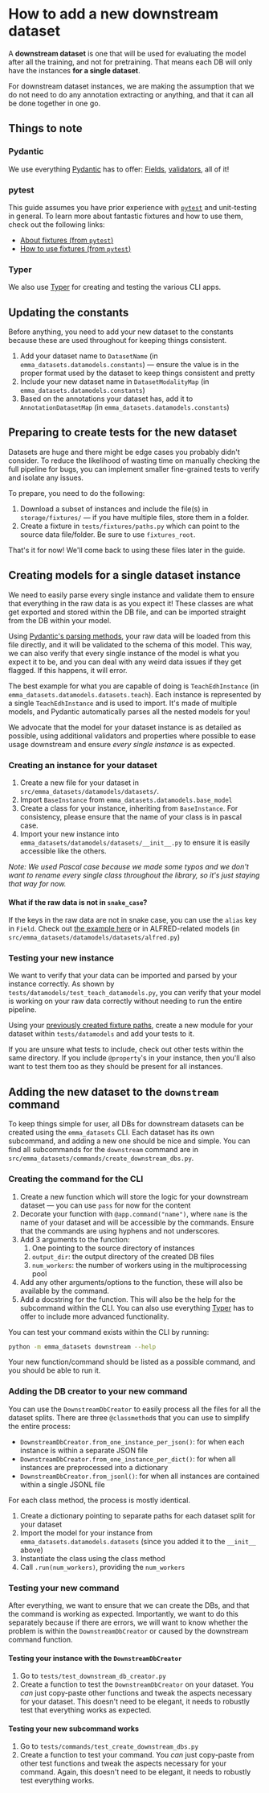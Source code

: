 # How to add a new downstream dataset

A **downstream dataset** is one that will be used for evaluating the model after all the training, and not for pretraining. That means each DB will only have the instances **for a single dataset**.

For downstream dataset instances, we are making the assumption that we do not need to do any annotation extracting or anything, and that it can all be done together in one go.

## Things to note

### Pydantic

We use everything [Pydantic](https://pydantic-docs.helpmanual.io) has to offer: [Fields](https://pydantic-docs.helpmanual.io/usage/types/), [validators](https://pydantic-docs.helpmanual.io/usage/validators/), all of it!

### pytest

This guide assumes you have prior experience with [`pytest`](https://docs.pytest.org/) and unit-testing in general. To learn more about fantastic fixtures and how to use them, check out the following links:

- [About fixtures (from `pytest`)](https://docs.pytest.org/en/stable/explanation/fixtures.html#about-fixtures)
- [How to use fixtures (from
  `pytest`)](https://docs.pytest.org/en/stable/how-to/fixtures.html#how-to-fixtures)

### Typer

We also use [Typer](https://typer.tiangolo.com) for creating and testing the various CLI apps.

## Updating the constants

Before anything, you need to add your new dataset to the constants because these are used throughout for keeping things consistent.

1. Add your dataset name to `DatasetName` (in `emma_datasets.datamodels.constants`) — ensure the value is in the proper format used by the dataset to keep things consistent and pretty
1. Include your new dataset name in `DatasetModalityMap` (in `emma_datasets.datamodels.constants`)
1. Based on the annotations your dataset has, add it to `AnnotationDatasetMap` (in
   `emma_datasets.datamodels.constants`)

## Preparing to create tests for the new dataset

Datasets are huge and there might be edge cases you probably didn't consider. To reduce the likelihood of wasting time on manually checking the full pipeline for bugs, you can implement smaller fine-grained tests to verify and isolate any issues.

To prepare, you need to do the following:

1. Download a subset of instances and include the file(s) in `storage/fixtures/` — if you have multiple files, store them in a folder.
1. Create a fixture in `tests/fixtures/paths.py` which can point to the source data file/folder. Be sure to use `fixtures_root`.

That's it for now! We'll come back to using these files later in the guide.

## Creating models for a single dataset instance

We need to easily parse every single instance and validate them to ensure that everything in the raw data is as you expect it! These classes are what get exported and stored within the DB file, and can be imported straight from the DB within your model.

Using [Pydantic's parsing methods](https://pydantic-docs.helpmanual.io/usage/models/#helper-functions), your raw data will be loaded from this file directly, and it will be validated to the schema of this model. This way, we can also verify that every single instance of the model is what you expect it to be, and you can deal with any weird data issues if they get flagged. If this happens, it will error.

The best example for what you are capable of doing is `TeachEdhInstance` (in `emma_datasets.datamodels.datasets.teach`). Each instance is represented by a single `TeachEdhInstance` and is used to import. It's made of multiple models, and Pydantic automatically parses all the nested models for you!

We advocate that the model for your dataset instance is as detailed as possible, using additional validators and properties where possible to ease usage downstream and ensure _every single instance_ is as expected.

### Creating an instance for your dataset

1. Create a new file for your dataset in `src/emma_datasets/datamodels/datasets/`.
1. Import `BaseInstance` from `emma_datasets.datamodels.base_model`
1. Create a class for your instance, inheriting from `BaseInstance`. For consistency, please ensure that the name of your class is in pascal case.
1. Import your new instance into `emma_datasets/datamodels/datasets/__init__.py` to ensure it is easily accessible like the others.

_Note: We used Pascal case because we made some typos and we don't want to rename every single class throughout the library, so it's just staying that way for now._

#### What if the raw data is not in `snake_case`?

If the keys in the raw data are not in snake case, you can use the `alias` key in `Field`. Check out [the example here](https://pydantic-docs.helpmanual.io/usage/model_config/#alias-precedence) or in ALFRED-related models (in `src/emma_datasets/datamodels/datasets/alfred.py`)

### Testing your new instance

We want to verify that your data can be imported and parsed by your instance correctly. As shown by `tests/datamodels/test_teach_datamodels.py`, you can verify that your model is working on your raw data correctly without needing to run the entire pipeline.

Using your [previously created fixture paths](#preparing-to-create-tests-for-the-new-dataset), create a new module for your dataset within `tests/datamodels` and add your tests to it.

If you are unsure what tests to include, check out other tests within the same directory. If you include `@property`'s in your instance, then you'll also want to test them too as they should be present for all instances.

## Adding the new dataset to the `downstream` command

To keep things simple for user, all DBs for downstream datasets can be created using the `emma_datasets` CLI. Each dataset has its own subcommand, and adding a new one should be nice and simple. You can find all subcommands for the `downstream` command are in `src/emma_datasets/commands/create_downstream_dbs.py`.

### Creating the command for the CLI

1. Create a new function which will store the logic for your downstream dataset — you can use `pass` for now for the content
1. Decorate your function with `@app.command("name")`, where `name` is the name of your dataset and will be accessible by the commands. Ensure that the commands are using hyphens and not underscores.
1. Add 3 arguments to the function:
   1. One pointing to the source directory of instances
   1. `output_dir`: the output directory of the created DB files
   1. `num_workers`: the number of workers using in the multiprocessing pool
1. Add any other arguments/options to the function, these will also be available by the command.
1. Add a docstring for the function. This will also be the help for the subcommand within the CLI. You can also use everything [Typer]() has to offer to include more advanced functionality.

You can test your command exists within the CLI by running:

```bash
python -m emma_datasets downstream --help
```

Your new function/command should be listed as a possible command, and you should be able to run it.

### Adding the DB creator to your new command

You can use the `DownstreamDbCreator` to easily process all the files for all the dataset splits. There are three `@classmethod`s that you can use to simplify the entire process:

- `DownstreamDbCreator.from_one_instance_per_json()`: for when each instance is within a separate JSON file
- `DownstreamDbCreator.from_one_instance_per_dict()`: for when all instances are preprocessed into a dictionary
- `DownstreamDbCreator.from_jsonl()`: for when all instances are contained within a single JSONL file

For each class method, the process is mostly identical.

1. Create a dictionary pointing to separate paths for each dataset split for your dataset
2. Import the model for your instance from `emma_datasets.datamodels.datasets` (since you added it to the `__init__` above)
3. Instantiate the class using the class method
4. Call `.run(num_workers)`, providing the `num_workers`

### Testing your new command

After everything, we want to ensure that we can create the DBs, and that the command is working as expected. Importantly, we want to do this separately because if there are errors, we will want to know whether the problem is within the `DownstreamDbCreator` or caused by the downstream command function.

#### Testing your instance with the `DownstreamDbCreator`

1. Go to `tests/test_downstream_db_creator.py`
2. Create a function to test the `DownstreamDbCreator` on your dataset. You _can_ just copy-paste other functions and tweak the aspects necessary for your dataset. This doesn't need to be elegant, it needs to robustly test that everything works as expected.

#### Testing your new subcommand works

1. Go to `tests/commands/test_create_downstream_dbs.py`
2. Create a function to test your command. You _can_ just copy-paste from other test functions and tweak the aspects necessary for your command. Again, this doesn't need to be elegant, it needs to robustly test everything works.
